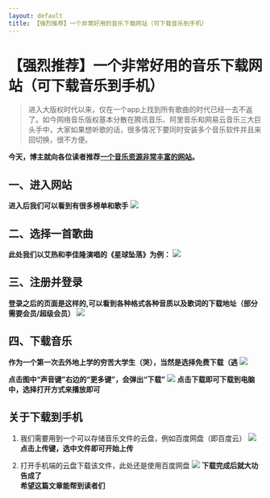 ```yaml
---
layout: default
title: 【强烈推荐】一个非常好用的音乐下载网站（可下载音乐到手机）
---
```


# 【强烈推荐】一个非常好用的音乐下载网站（可下载音乐到手机）    
>进入大版权时代以来，仅在一个app上找到所有歌曲的时代已经一去不返了。如今网络音乐版权基本分散在腾讯音乐、阿里音乐和网易云音乐三大巨头手中，大家如果想听歌的话，很多情况下要同时安装多个音乐软件并且来回切换，很不方便。

**今天，博主就向各位读者推荐[一个音乐资源非常丰富的网站](https://www.91flac.com/)。**
## 一、进入网站
**进入后我们可以看到有很多榜单和歌手**
![](https://thumbnail0.baidupcs.com/thumbnail/c49672cdfdde008db5cc44a7da6af4e4?fid=1262615369-250528-76606863158294&time=1538888400&rt=sh&sign=FDTAER-DCb740ccc5511e5e8fedcff06b081203-A1o%2FCwGhQAjUzwRWkZs%2BjLWMy6E%3D&expires=8h&chkv=0&chkbd=0&chkpc=&dp-logid=6483479640054570828&dp-callid=0&size=c710_u400&quality=100&vuk=-&ft=video)
## 二、选择一首歌曲
**此处我们以艾热和李佳隆演唱的《星球坠落》为例：**
![](https://thumbnail0.baidupcs.com/thumbnail/88860fe37aee8cb0125a47980501c55a?fid=1262615369-250528-935924662031282&time=1538888400&rt=sh&sign=FDTAER-DCb740ccc5511e5e8fedcff06b081203-Ud8r3EjKRqPYjcbXSiBjm2iEweI%3D&expires=8h&chkv=0&chkbd=0&chkpc=&dp-logid=6483494130974733418&dp-callid=0&size=c710_u400&quality=100&vuk=-&ft=video)
## 三、注册并登录
**登录之后的页面是这样的,可以看到各种格式各种音质以及歌词的下载地址（部分需要会员/超级会员）**
![](https://thumbnail0.baidupcs.com/thumbnail/9bceb20dda490b845de97944d4eee0a6?fid=1262615369-250528-505875422363977&time=1538888400&rt=sh&sign=FDTAER-DCb740ccc5511e5e8fedcff06b081203-hWjk3XHS%2BTMbCsuidMVjoDw2J2c%3D&expires=8h&chkv=0&chkbd=0&chkpc=&dp-logid=6483501544638654453&dp-callid=0&size=c710_u400&quality=100&vuk=-&ft=video)
## 四、下载音乐
**作为一个第一次去外地上学的穷苦大学生（哭），当然是选择免费下载（逃**
![](https://thumbnail0.baidupcs.com/thumbnail/cbbf26387e5e2278283cb64a5b4c33e5?fid=1262615369-250528-884933228509721&time=1538888400&rt=sh&sign=FDTAER-DCb740ccc5511e5e8fedcff06b081203-E5B6yzrOoT0e8rOLH7tvit1M7dM%3D&expires=8h&chkv=0&chkbd=0&chkpc=&dp-logid=6483533865353563271&dp-callid=0&size=c710_u400&quality=100&vuk=-&ft=video)

**点击图中“声音键”右边的“更多键”，会弹出“下载”**
![](https://thumbnail0.baidupcs.com/thumbnail/760c82359754233f14640ec7ed0fa8c0?fid=1262615369-250528-523551947526963&time=1538888400&rt=sh&sign=FDTAER-DCb740ccc5511e5e8fedcff06b081203-3d6%2FPKQPLtDhKpE3NbvnS%2BDCUZs%3D&expires=8h&chkv=0&chkbd=0&chkpc=&dp-logid=6483543902150830459&dp-callid=0&size=c710_u400&quality=100&vuk=-&ft=video)
**点击下载即可下载到电脑中，选择打开方式来播放即可**
## 关于下载到手机
1. 我们需要用到一个可以存储音乐文件的云盘，例如百度网盘（即百度云）
![](https://thumbnail0.baidupcs.com/thumbnail/247cf4f21c1ba76af88362dc1b9b0df9?fid=1262615369-250528-230805983519102&time=1538888400&rt=sh&sign=FDTAER-DCb740ccc5511e5e8fedcff06b081203-klGlnz2bq6Qw%2BfyrGL5i7KxbdvA%3D&expires=8h&chkv=0&chkbd=0&chkpc=&dp-logid=6483549060371717280&dp-callid=0&size=c710_u400&quality=100&vuk=-&ft=video)
**点击上传键，选中文件即可开始上传**

2. 打开手机端的云盘下载该文件，此处还是使用百度网盘
![](https://thumbnail0.baidupcs.com/thumbnail/57fc5884b76c33cd0eb7efbccb90a3e8?fid=1262615369-250528-133427523216511&time=1538888400&rt=sh&sign=FDTAER-DCb740ccc5511e5e8fedcff06b081203-T%2BndqYRi6f9eszK2%2B6gID1GGTIg%3D&expires=8h&chkv=0&chkbd=0&chkpc=&dp-logid=6483555837639364974&dp-callid=0&size=c710_u400&quality=100&vuk=-&ft=video)
**下载完成后就大功告成了**  
**希望这篇文章能帮到读者们**

